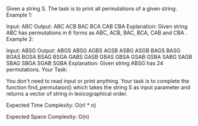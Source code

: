 Given a string S. The task is to print all permutations of a given string. Example 1:

Input: ABC
Output:
ABC ACB BAC BCA CAB CBA
Explanation:
Given string ABC has permutations in 6 
forms as ABC, ACB, BAC, BCA, CAB and CBA .
Example 2:

Input: ABSG
Output:
ABGS ABSG AGBS AGSB ASBG ASGB BAGS 
BASG BGAS BGSA BSAG BSGA GABS GASB 
GBAS GBSA GSAB GSBA SABG SAGB SBAG 
SBGA SGAB SGBA
Explanation:
Given string ABSG has 24 permutations.
Your Task:

You don't need to read input or print anything. Your task is to complete the function find_permutaion() which takes the string S as input parameter and returns a vector of string in lexicographical order.

Expected Time Complexity: O(n! * n)

Expected Space Complexity: O(n)
